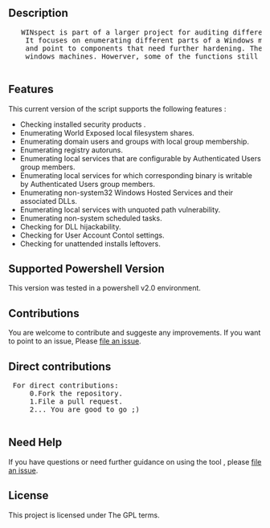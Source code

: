 ## Description

 <pre>   WINspect is part of a larger project for auditing different areas of Windows environments.         
    It focuses on enumerating different parts of a Windows machine aiming to identify security weaknesses       
    and point to components that need further hardening. The main targets for the current version are domain-joined      
    windows machines. Howerver, some of the functions still apply for standalone workstations.
 </pre>
## Features

This current version of the script supports the following features :

- Checking installed security products .
- Enumerating World Exposed local filesystem shares.
- Enumerating domain users and groups with local group membership.
- Enumerating registry autoruns.
- Enumerating local services that are configurable by Authenticated Users group members.
- Enumerating local services for which corresponding binary is writable by Authenticated Users group members.
- Enumerating non-system32 Windows Hosted Services and their associated DLLs.
- Enumerating local services with unquoted path vulnerability.
- Enumerating non-system scheduled tasks.
- Checking for DLL hijackability.
- Checking for User Account Contol settings.
- Checking for unattended installs leftovers.

## Supported Powershell Version

   This version was tested in a powershell v2.0 environment.
   

## Contributions

You are welcome to contribute and suggeste any improvements.
If you want to point to an issue, Please [file an issue](https://github.com/ascott1/readme-template/issues).

## Direct contributions

<pre>
 For direct contributions: 
     0.Fork the repository. 
     1.File a pull request.
     2... You are good to go ;)
 </pre>
## Need Help

If you have questions or need further guidance on using the tool , please [file an issue](https://github.com/ascott1/readme-template/issues). 

## License
This project is licensed under The GPL terms.
